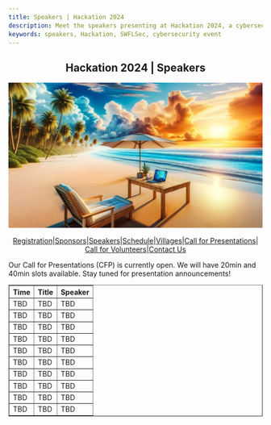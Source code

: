 ```yaml
---
title: Speakers | Hackation 2024
description: Meet the speakers presenting at Hackation 2024, a cybersecurity event by SWFLSec.
keywords: speakers, Hackation, SWFLSec, cybersecurity event
---
```


<h2 style="text-align: center;">Hackation 2024 | Speakers</h2>

![Hackation Banner](images/hackation-banner.jpg)

<div style="display: flex; justify-content: center; flex-wrap: wrap;">
  <a href="registration">Registration</a> |
  <a href="sponsors">Sponsors</a> |
  <a href="speakers">Speakers</a> |
  <a href="schedule">Schedule</a> |
  <a href="villages">Villages</a> |
  <a href="call-for-presentations">Call for Presentations</a> |
  <a href="call-for-volunteers">Call for Volunteers</a> |
  <a href="https://forms.gle/BJsMjZXm45aiE7qm8">Contact Us</a>
</div>

Our Call for Presentations (CFP) is currently open. We will have 20min and 40min slots available. Stay tuned for presentation announcements!

<table border="1">
  <tr>
    <th>Time</th>
    <th>Title</th>
    <th>Speaker</th>
  </tr>
  <tr>
    <td>TBD</td>
    <td>TBD</td>
    <td>TBD</td>
  </tr>
  <tr>
    <td>TBD</td>
    <td>TBD</td>
    <td>TBD</td>
  </tr>
  <tr>
    <td>TBD</td>
    <td>TBD</td>
    <td>TBD</td>
  </tr>
  <tr>
    <td>TBD</td>
    <td>TBD</td>
    <td>TBD</td>
  </tr>
  <tr>
    <td>TBD</td>
    <td>TBD</td>
    <td>TBD</td>
  </tr>
  <tr>
    <td>TBD</td>
    <td>TBD</td>
    <td>TBD</td>
  </tr>
  <tr>
    <td>TBD</td>
    <td>TBD</td>
    <td>TBD</td>
  </tr>
  <tr>
    <td>TBD</td>
    <td>TBD</td>
    <td>TBD</td>
  </tr>
  <tr>
    <td>TBD</td>
    <td>TBD</td>
    <td>TBD</td>
  </tr>
  <tr>
    <td>TBD</td>
    <td>TBD</td>
    <td>TBD</td>
  </tr>
</table>

